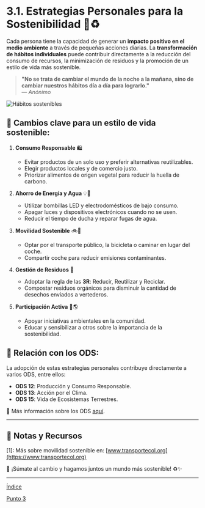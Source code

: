 # 3.1. Estrategias Personales para la Sostenibilidad 🏡♻️

Cada persona tiene la capacidad de generar un **impacto positivo en el medio ambiente** a través de pequeñas acciones diarias. La **transformación de hábitos individuales** puede contribuir directamente a la reducción del consumo de recursos, la minimización de residuos y la promoción de un estilo de vida más sostenible.

> **"No se trata de cambiar el mundo de la noche a la mañana, sino de cambiar nuestros hábitos día a día para lograrlo."**  
> *— Anónimo*

![Hábitos sostenibles](../img_pisa3_D_Almodóvar/habitos_sostenibles.jpg)

## 🌱 Cambios clave para un estilo de vida sostenible:

1. **Consumo Responsable** 🛍️  
   - Evitar productos de un solo uso y preferir alternativas reutilizables.  
   - Elegir productos locales y de comercio justo.  
   - Priorizar alimentos de origen vegetal para reducir la huella de carbono.  

2. **Ahorro de Energía y Agua** 💡🚰  
   - Utilizar bombillas LED y electrodomésticos de bajo consumo.  
   - Apagar luces y dispositivos electrónicos cuando no se usen.  
   - Reducir el tiempo de ducha y reparar fugas de agua.  

3. **Movilidad Sostenible** 🚲🚆  
   - Optar por el transporte público, la bicicleta o caminar en lugar del coche.  
   - Compartir coche para reducir emisiones contaminantes.  

4. **Gestión de Residuos** 🔄  
   - Adoptar la regla de las **3R**: Reducir, Reutilizar y Reciclar.  
   - Compostar residuos orgánicos para disminuir la cantidad de desechos enviados a vertederos.  

5. **Participación Activa** 🤝🌎  
   - Apoyar iniciativas ambientales en la comunidad.  
   - Educar y sensibilizar a otros sobre la importancia de la sostenibilidad.  

## 📌 Relación con los ODS:

La adopción de estas estrategias personales contribuye directamente a varios ODS, entre ellos:  

- **ODS 12**: Producción y Consumo Responsable.  
- **ODS 13**: Acción por el Clima.  
- **ODS 15**: Vida de Ecosistemas Terrestres.  

📖 Más información sobre los ODS [aquí](https://sdgs.un.org/goals).  

---

## 📌 Notas y Recursos

[1]: Más sobre movilidad sostenible en: [www.transportecol.org](https://www.transportecol.org)

🚀 ¡Súmate al cambio y hagamos juntos un mundo más sostenible! ♻️✨

---
[Índice](../indice_pisa3_D_Almodovar.md)

[Punto 3](./3_Retos_ambientales_y_sociales_Almodóvar.md)
